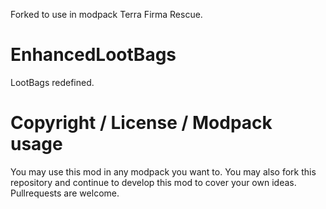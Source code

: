 Forked to use in modpack Terra Firma Rescue.

# EnhancedLootBags
LootBags redefined. 

# Copyright / License / Modpack usage
You may use this mod in any modpack you want to. You may also fork this repository and continue to develop this mod to cover your own ideas. Pullrequests are welcome.
